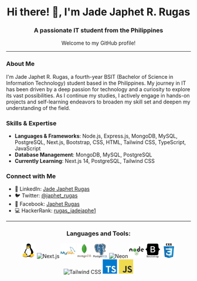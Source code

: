 <div align="center">
  <h1>Hi there! 👋, I'm Jade Japhet R. Rugas</h1>
  <h3>A passionate IT student from the Philippines</h3>
  <p>Welcome to my GitHub profile!</p>
</div>

---

### About Me

I'm Jade Japhet R. Rugas, a fourth-year BSIT (Bachelor of Science in Information Technology) student based in the Philippines. My journey in IT has been driven by a deep passion for technology and a curiosity to explore its vast possibilities. As I continue my studies, I actively engage in hands-on projects and self-learning endeavors to broaden my skill set and deepen my understanding of the field.

### Skills & Expertise

- **Languages & Frameworks**: Node.js, Express.js, MongoDB, MySQL, PostgreSQL, Next.js, Bootstrap, CSS, HTML, Tailwind CSS, TypeScript, JavaScript
- **Database Management**: MongoDB, MySQL, PostgreSQL
- **Currently Learning**: Next.js 14, PostgreSQL, Tailwind CSS

### Connect with Me
 
- 💼 LinkedIn: [Jade Japhet Rugas](https://linkedin.com/in/jade-japhet-rugas-459938288)
- 🐦 Twitter: [@japhet_rugas](https://twitter.com/japhet_rugas)
- 👤 Facebook: [Japhet Rugas](https://www.facebook.com/japhetrugas/)
- 💻 HackerRank: [rugas_jadejaphe1](https://www.hackerrank.com/profile/rugas_jadejaphe1)

---

<div align="center">
  <h3>Languages and Tools:</h3>
  <img src="https://raw.githubusercontent.com/devicons/devicon/master/icons/linux/linux-original.svg" alt="Linux" width="40" height="40" />
  <img src="https://cdn.worldvectorlogo.com/logos/nextjs-2.svg" alt="Next.js" width="40" height="40" />
  <img src="https://raw.githubusercontent.com/devicons/devicon/master/icons/mysql/mysql-original-wordmark.svg" alt="MySQL" width="40" height="40" />
  <img src="https://raw.githubusercontent.com/devicons/devicon/master/icons/mongodb/mongodb-original-wordmark.svg" alt="MongoDB" width="40" height="40" />
  <img src="https://raw.githubusercontent.com/devicons/devicon/master/icons/postgresql/postgresql-original-wordmark.svg" alt="PostgreSQL" width="40" height="40" />
  <img src="https://console.neon.tech/favicon.ico" alt="Neon" width="40" height="40" />
  <img src="https://raw.githubusercontent.com/devicons/devicon/master/icons/nodejs/nodejs-original-wordmark.svg" alt="Node.js" width="40" height="40" />
  <img src="https://raw.githubusercontent.com/devicons/devicon/master/icons/bootstrap/bootstrap-plain-wordmark.svg" alt="Bootstrap" width="40" height="40" />
  <img src="https://raw.githubusercontent.com/devicons/devicon/master/icons/css3/css3-original-wordmark.svg" alt="CSS" width="40" height="40" />
  <img src="https://www.vectorlogo.zone/logos/tailwindcss/tailwindcss-icon.svg" alt="Tailwind CSS" width="40" height="40" />
  <img src="https://raw.githubusercontent.com/devicons/devicon/master/icons/typescript/typescript-original.svg" alt="TypeScript" width="40" height="40" />
  <img src="https://raw.githubusercontent.com/devicons/devicon/master/icons/javascript/javascript-original.svg" alt="JavaScript" width="40" height="40" />
</div>
